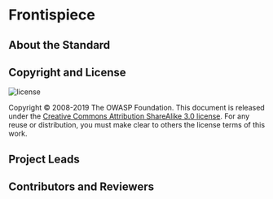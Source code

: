 # Frontispiece

## About the Standard



## Copyright and License


![license](../images/license.png)

Copyright © 2008-2019 The OWASP Foundation. This document is released under the [Creative Commons Attribution ShareAlike 3.0 license](https://creativecommons.org/licenses/by-sa/3.0/). For any reuse or distribution, you must make clear to others the license terms of this work.

## Project Leads


## Contributors and Reviewers
